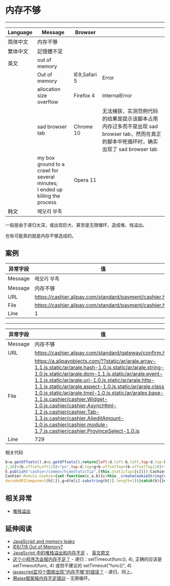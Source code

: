 
# 内存不够

----

| Language | Message                                                                           | Browser      |                                                                                                                                        |
|----------|-----------------------------------------------------------------------------------|--------------|----------------------------------------------------------------------------------------------------------------------------------------|
| 简体中文 | 内存不够                                                                          |              |                                                                                                                                        |
| 繁体中文 | 記憶體不足                                                                        |              |                                                                                                                                        |
| 英文     | out of memory                                                                     |              |                                                                                                                                        |
|          | Out of memory                                                                     | IE9,Safari 5 | Error                                                                                                                                  |
|          | allocation size overflow                                                          | Firefox 4    | InternalError                                                                                                                          |
|          | sad browser tab                                                                   | Chrome 10    | 无法捕获，实测范例代码的结果是提示该脚本占用内存过多而不是出现 sad browser tab，然而在真正的脚本中死循环时，确实出现了 sad browser tab |
|          | my box ground to a crawl for several minutes;<br/> I ended up killing the process | Opera 11     |                                                                                                                                        |
| 韩文     | 메모리 부족                                                                       |              |                                                                                                                                        |

一般是由于递归太深，或出现巨大、甚至是无限循环，造成堆、栈溢出。

也有可能真的就是内存不够造成的。

## 案例

| 异常字段 | 值                                                      |
|----------|---------------------------------------------------------|
| Message  | 메모리 부족                                             |
| Message  | 内存不够                                                |
| URL      | https://cashier.alipay.com/standard/payment/cashier.htm |
| File     | https://cashier.alipay.com/standard/payment/cashier.htm |
| Line     | 1                                                       |


----

| 异常字段 | 值                                                                                                                                                                                                                                                                                                                                                                                                                                                                                                                                                         |
|----------|------------------------------------------------------------------------------------------------------------------------------------------------------------------------------------------------------------------------------------------------------------------------------------------------------------------------------------------------------------------------------------------------------------------------------------------------------------------------------------------------------------------------------------------------------------|
| Message  | 内存不够                                                                                                                                                                                                                                                                                                                                                                                                                                                                                                                                                   |
| URL      | https://cashier.alipay.com/standard/gateway/confirm.htm                                                                                                                                                                                                                                                                                                                                                                                                                                                                                                    |
| File     | https://a.alipayobjects.com/??static/ar/arale.array-1.1.js,static/ar/arale.hash-1.0.js,static/ar/arale.string-1.0.js,static/ar/arale.dom-1.1.js,static/ar/arale.event-1.1.js,static/ar/arale.uri-1.0.js,static/ar/arale.http-1.1.js,static/ar/arale.aspect-1.0.js,static/ar/arale.class-1.0.js,static/ar/arale.tmpl-1.0.js,static/ar/aralex.base-1.1.js,cashier/cashier.Widget-1.0.js,cashier/cashier.AsyncHtml-1.2.js,cashier/cashier.Tab-1.3.js,cashier/cashier.AlieditAmount-1.0.js,cashier/cashier.module-1.7.js,cashier/cashier.ProvinceSelect-1.0.js |
| Line     | 729                                                                                                                                                                                                                                                                                                                                                                                                                                                                                                                                                        |

相关代码

<!-- start-line=727; -->
```javascript
b=a.getOffsets(),d=c.getOffsets();return{left:d.left-b.left,top:d.top-b.top}},staticTips:[],showStaticTip:function(c,a,b){var d=c.attr("id"),e=this.staticTips[d]||c,b=b||{};if(e){this.staticTips[d]||(this.staticTips[d]=e);this.hideAllStaticTips();var d=this.getOffsets(a,b.parent),f=a.region(),g=f.bottom-f.top,f=f.right-f.left;"right"===b.position?e.setStyle({left:d.left+f+(b.offsetLeft||0)+"px",top:d.top+parseInt(g/2,10)+(b.offsetTop||0)+"px"}):"bottom"===b.position?e.setStyle({left:d.left+parseInt(f/
2,10)+(b.offsetLeft||0)+"px",top:d.top+g+b.offsetTop+(b.offsetTop||0)+"px"}):e.setStyle({left:d.left+"px",top:d.top+"px"});e.attr("isbindevent")||(d=e.query(".j-apop-close"),d.length&&(E.on(d[0],"click",function(a){a.stopEvent();e.addClass("fn-hide")}),e.attr("isbindevent",!0)));e.removeClass("fn-hide");this.hasTipShow=!0;E.publish("cashier/common/showStaticTip",[c,a,b])}},hasTipShow:!1,staticTips:{},hideAllStaticTips:function(){for(var c in this.staticTips)this.staticTips[c]&&(this.staticTips[c].addClass("fn-hide"),
E.publish("cashier/common/hideStaticTip",[this.staticTips[c]]));Cashier.Module.hasTipShow=!1},clickHideTip:function(c){E.subscribe("common/click/body",window,function(a){if(Cashier.Module.hasTipShow){for(var b=$(a.target),d=d||20,a=!1;d--&&b;){for(var e=b.attr("className"),f=0,g;g=c[f];f++)if(~e.indexOf(g)){a=!0;break}if(a)break;b=b.parent()}a||(Cashier.Module.hideAllStaticTips(),$E.publish("common/hideAllTip",[]))}})},init:function()}}(window);
Cashier.Module.Cookie={set:function(c,a,b){c=this._createCookieString(c,a,!0,b);return document.cookie=c},get:function(c){var a=this._parseCookieString(document.cookie);try{return a[c]}catch(b){return null}},_parseCookieString:function(c,a){var b={};if(arale.isString(c)&&0<c.length){var d=!1===a?function(a){return a}:decodeURIComponent;if(/[^=]+=[^=;]?(?:; [^=]+=[^=]?)?/.test(c))for(var e=c.split(/;\s/g),f=null,g=null,h=null,i=0,j=e.length;i<j;i++){h=e[i].match(/([^=]+)=/i);if(h instanceof Array)try{f=
decodeURIComponent(h[1]),g=d(e[i].substring(h[1].length+1))}catch(k){}else g=f=decodeURIComponent(e[i]);b[f]=g}}return b},_createCookieString:function(c,a,b,d){c=encodeURIComponent(c)+"="+(b?encodeURIComponent(a):a);arale.isObject(d)&&(d.expires instanceof Date&&(c+="; expires="+d.expires.toGMTString()),arale.isString(d.path)&&""!==d.path&&(c+="; path="+d.path),arale.isString(d.domain)&&""!==d.domain&&(c+="; domain="+d.domain),!0===d.secure&&(c+="; secure"));return c}};
```


## 相关异常

* [堆栈溢出](./out-of-stack-space.md)


## 延伸阅读

* [JavaScript and memory leaks](http://www.javascriptkit.com/javatutors/closuresleak/index.shtml)
* [IE6/7/8 Out of Memory?](http://stackoverflow.com/questions/3910044/ie6-7-8-out-of-memory)
* [JavaScript 中的堆栈溢出和内存不足](http://www.bokeyy.com/post/javascript-out-of-memery-and-stack.html) ，
    [英文原文](http://cautionsingularityahead.blogspot.com/2011/03/stack-overflow-and-out-of-memory-in.html)
* [这个小程序怎会报内存不足？](http://topic.csdn.net/t/20040825/15/3308385.html) - 递归：setTimeout(func(), 4),
    正确的应该是 setTimeout(func, 4) 或但不建议的 setTimeout("func()", 4)
* [javascript显10个图就出现"内存不够“的错误？](http://topic.csdn.net/t/20050514/18/4006964.html) - 递归，同上。
* [用ajax框架报内存不足错训](http://www.itlea.com/thread-156893-1-1.html) - 无限循环。
